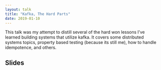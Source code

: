 ```yaml
---
layout: talk
title: "Kafka, The Hard Parts"
date: 2019-01-10
---
```


This talk was my attempt to distill several of the hard won lessons I've
learned building systems that utilize kafka. It covers some distributed
systems topics, property based testing (because its still me), how to handle idempotence, and others.

## Slides

<script async class="speakerdeck-embed" data-id="0abb7b76c2444f248d61ff0ac32843f1" data-ratio="1.77777777777778" src="//speakerdeck.com/assets/embed.js"></script>
